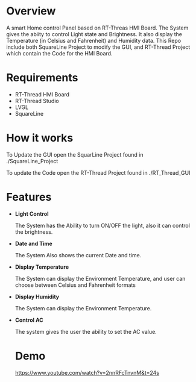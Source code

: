 # Overview
A smart Home control Panel based on RT-Threas HMI Board. The System gives the abiity to control Light state and Brightness. It also display the Temperature (in Celsius and Fahrenheit) and Humidity data. This Repo include both SquareLine Project to modify the GUI, and RT-Thread Project which contain the Code for the HMI Board.


# Requirements
- RT-Thread HMI Board
- RT-Thread Studio
- LVGL
- SquareLine

# How it works
To Update the GUI open the SquarLine Project found in ./SquareLine_Project

To update the Code open the RT-Thread Project found in ./RT_Thread_GUI


# Features 
- <strong>Light Control</strong>

  The System has the Ability to turn ON/OFF the light, also it can control the brightness.
- <strong>Date and Time</strong>

  The System Also shows the current Date and time.
- <strong>Display Temperature</strong>

  The System can display the Environment Temperature, and user can choose between Celsius and Fahrenheit formats
- <strong>Display Humidity</strong>

  The System can display the Environment Temperature.
- <strong>Control AC</strong>

  The system gives the user the ability to set the AC value.


  # Demo
  https://www.youtube.com/watch?v=2nnRFcTnvnM&t=24s





